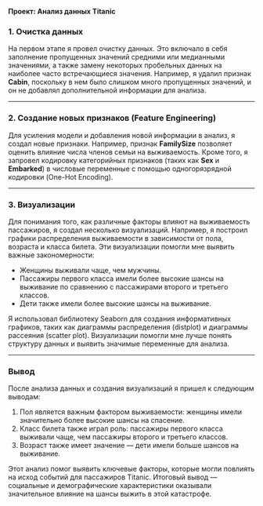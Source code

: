 **Проект: Анализ данных Titanic**

### **1. Очистка данных**
На первом этапе я провел очистку данных. Это включало в себя заполнение пропущенных значений средними или медианными значениями, а также замену некоторых пробельных данных на наиболее часто встречающиеся значения. Например, я удалил признак **Cabin**, поскольку в нем было слишком много пропущенных значений, и он не добавлял дополнительной информации для анализа.

---

### **2. Создание новых признаков (Feature Engineering)**
Для усиления модели и добавления новой информации в анализ, я создал новые признаки. Например, признак **FamilySize** позволяет оценить влияние числа членов семьи на выживаемость. Кроме того, я запровел кодировку категорийных признаков (таких как **Sex** и **Embarked**) в числовые переменные с помощью одногорязрядной кодировки (One-Hot Encoding).

---

### **3. Визуализации**
Для понимания того, как различные факторы влияют на выживаемость пассажиров, я создал несколько визуализаций. Например, я построил графики распределения выживаемости в зависимости от пола, возраста и класса билета. Эти визуализации помогли мне выявить важные закономерности:

- Женщины выживали чаще, чем мужчины.
- Пассажиры первого класса имели более высокие шансы на выживание по сравнению с пассажирами второго и третьего классов.
- Дети также имели более высокие шансы на выживание.

Я использовал библиотеку Seaborn для создания информативных графиков, таких как диаграммы распределения (distplot) и диаграммы рассеяния (scatter plot). Визуализации помогли мне лучше понять структуру данных и выявить значимые переменные для анализа.


---


### **Вывод**
После анализа данных и создания визуализаций я пришел к следующим выводам:

1. Пол является важным фактором выживаемости: женщины имели значительно более высокие шансы на спасение.
2. Класс билета также играл роль: пассажиры первого класса выживали чаще, чем пассажиры второго и третьего классов.
3. Возраст также имеет значение — дети имели больше шансов на выживание.

Этот анализ помог выявить ключевые факторы, которые могли повлиять на исход событий для пассажиров Titanic. Итоговый вывод — социальные и демографические характеристики оказывали значительное влияние на шансы выжить в этой катастрофе.

